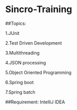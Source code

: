 # Sincro-Training

##Topics:

1.JUnit

2.Test Driven Development

3.Multithreading

4.JSON processing

5.Object Oriented Programming

6.Spring boot

7.Spring batch

##Requirement: IntelliJ IDEA
